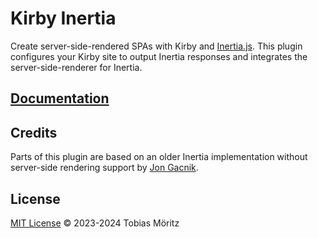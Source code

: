 # Kirby Inertia

Create server-side-rendered SPAs with Kirby and [Inertia.js](https://inertiajs.com/).
This plugin configures your Kirby site to output Inertia responses and integrates the server-side-renderer for Inertia.

## [Documentation](https://plugins.andkindness.com/inertia/docs)

## Credits

Parts of this plugin are based on an older Inertia implementation without server-side rendering support by [Jon Gacnik](https://github.com/monoeq/kirby-inertia).

## License

[MIT License](./LICENSE) © 2023-2024 Tobias Möritz
